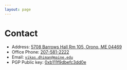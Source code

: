 ```yaml
---
layout: page
---
```


# Contact


- Address: [5708 Barrows Hall Rm 105, Orono, ME 04469](geo:44.90224,-68.66739;u=35)
- Office Phone: [207-581-2222](tel:+1-207-581-2222)
- Email: [`vikas.dhiman@maine.edu`](mailto:vikas.dhiman@maine.edu)
- PGP Public key: [0xb111f9dbefc3dd0e](https://keyserver.ubuntu.com/pks/lookup?op=get&search=0xb111f9dbefc3dd0e)

